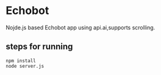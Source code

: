 # Echobot
Nojde.js based Echobot app using api.ai,supports scrolling.

## steps for running

```
npm install
node server.js

```
